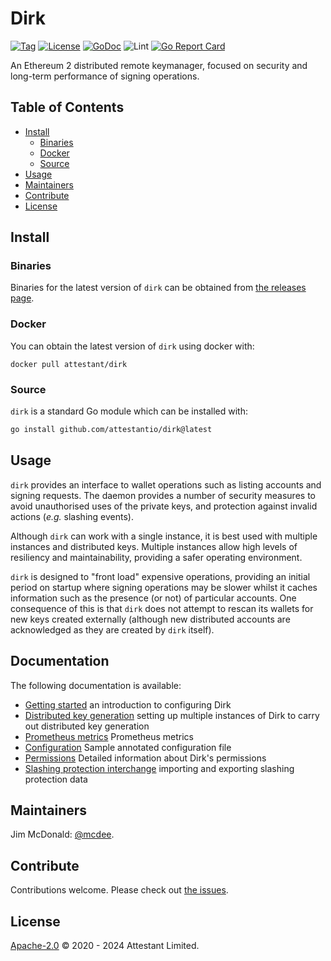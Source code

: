 # Dirk

[![Tag](https://img.shields.io/github/tag/attestantio/dirk.svg)](https://github.com/attestantio/dirk/releases/)
[![License](https://img.shields.io/github/license/attestantio/dirk.svg)](LICENSE)
[![GoDoc](https://godoc.org/github.com/attestantio/dirk?status.svg)](https://godoc.org/github.com/attestantio/dirk)
![Lint](https://github.com/attestantio/dirk/workflows/golangci-lint/badge.svg)
[![Go Report Card](https://goreportcard.com/badge/github.com/attestantio/dirk)](https://goreportcard.com/report/github.com/attestantio/dirk)

An Ethereum 2 distributed remote keymanager, focused on security and long-term performance of signing operations.

## Table of Contents

- [Install](#install)
  - [Binaries](#binaries)
  - [Docker](#docker)
  - [Source](#source)
- [Usage](#usage)
- [Maintainers](#maintainers)
- [Contribute](#contribute)
- [License](#license)

## Install

### Binaries

Binaries for the latest version of `dirk` can be obtained from [the releases page](https://github.com/attestantio/dirk/releases/latest).

### Docker

You can obtain the latest version of `dirk` using docker with:

```
docker pull attestant/dirk
```

### Source

`dirk` is a standard Go module which can be installed with:

```sh
go install github.com/attestantio/dirk@latest
```

## Usage
`dirk` provides an interface to wallet operations such as listing accounts and signing requests.  The daemon provides a number of security measures to avoid unauthorised uses of the private keys, and protection against invalid actions (_e.g._ slashing events).

Although `dirk` can work with a single instance, it is best used with multiple instances and distributed keys.  Multiple instances allow high levels of resiliency and maintainability, providing a safer operating environment.

`dirk` is designed to "front load" expensive operations, providing an initial period on startup where signing operations may be slower whilst it caches information such as the presence (or not) of particular accounts.  One consequence of this is that `dirk` does not attempt to rescan its wallets for new keys created externally (although new distributed accounts are acknowledged as they are created by `dirk` itself).

## Documentation
The following documentation is available:

  - [Getting started](docs/getting_started.md) an introduction to configuring Dirk
  - [Distributed key generation](docs/distributed_key_generation.md) setting up multiple instances of Dirk to carry out distributed key generation
  - [Prometheus metrics](docs/metrics/prometheus.md) Prometheus metrics
  - [Configuration](docs/configuration.md) Sample annotated configuration file
  - [Permissions](docs/permissions.md) Detailed information about Dirk's permissions
  - [Slashing protection interchange](docs/interchange.md) importing and exporting slashing protection data

## Maintainers

Jim McDonald: [@mcdee](https://github.com/mcdee).

## Contribute

Contributions welcome. Please check out [the issues](https://github.com/attestantio/dirk/issues).

## License

[Apache-2.0](LICENSE) © 2020 - 2024 Attestant Limited.
